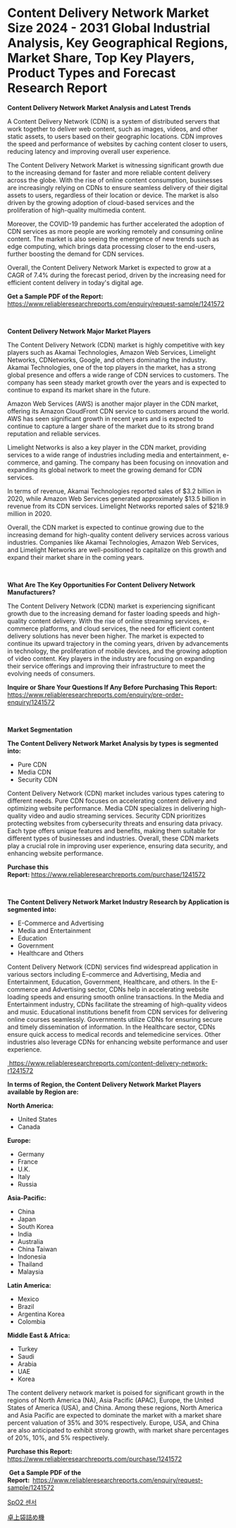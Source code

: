 <p><h1>Content Delivery Network Market Size 2024 - 2031 Global Industrial Analysis, Key Geographical Regions, Market Share, Top Key Players, Product Types and Forecast Research Report</h1></p><p><strong>Content Delivery Network Market Analysis and Latest Trends</strong></p>
<p><p>A Content Delivery Network (CDN) is a system of distributed servers that work together to deliver web content, such as images, videos, and other static assets, to users based on their geographic locations. CDN improves the speed and performance of websites by caching content closer to users, reducing latency and improving overall user experience.</p><p>The Content Delivery Network Market is witnessing significant growth due to the increasing demand for faster and more reliable content delivery across the globe. With the rise of online content consumption, businesses are increasingly relying on CDNs to ensure seamless delivery of their digital assets to users, regardless of their location or device. The market is also driven by the growing adoption of cloud-based services and the proliferation of high-quality multimedia content.</p><p>Moreover, the COVID-19 pandemic has further accelerated the adoption of CDN services as more people are working remotely and consuming online content. The market is also seeing the emergence of new trends such as edge computing, which brings data processing closer to the end-users, further boosting the demand for CDN services.</p><p>Overall, the Content Delivery Network Market is expected to grow at a CAGR of 7.4% during the forecast period, driven by the increasing need for efficient content delivery in today's digital age.</p></p>
<p><strong>Get a Sample PDF of the Report:&nbsp;</strong> <a href="https://www.reliableresearchreports.com/enquiry/request-sample/1241572">https://www.reliableresearchreports.com/enquiry/request-sample/1241572</a></p>
<p>&nbsp;</p>
<p><strong>Content Delivery Network Major Market Players</strong></p>
<p><p>The Content Delivery Network (CDN) market is highly competitive with key players such as Akamai Technologies, Amazon Web Services, Limelight Networks, CDNetworks, Google, and others dominating the industry. Akamai Technologies, one of the top players in the market, has a strong global presence and offers a wide range of CDN services to customers. The company has seen steady market growth over the years and is expected to continue to expand its market share in the future.</p><p>Amazon Web Services (AWS) is another major player in the CDN market, offering its Amazon CloudFront CDN service to customers around the world. AWS has seen significant growth in recent years and is expected to continue to capture a larger share of the market due to its strong brand reputation and reliable services.</p><p>Limelight Networks is also a key player in the CDN market, providing services to a wide range of industries including media and entertainment, e-commerce, and gaming. The company has been focusing on innovation and expanding its global network to meet the growing demand for CDN services.</p><p>In terms of revenue, Akamai Technologies reported sales of $3.2 billion in 2020, while Amazon Web Services generated approximately $13.5 billion in revenue from its CDN services. Limelight Networks reported sales of $218.9 million in 2020.</p><p>Overall, the CDN market is expected to continue growing due to the increasing demand for high-quality content delivery services across various industries. Companies like Akamai Technologies, Amazon Web Services, and Limelight Networks are well-positioned to capitalize on this growth and expand their market share in the coming years.</p></p>
<p>&nbsp;</p>
<p><strong>What Are The Key Opportunities For Content Delivery Network Manufacturers?</strong></p>
<p><p>The Content Delivery Network (CDN) market is experiencing significant growth due to the increasing demand for faster loading speeds and high-quality content delivery. With the rise of online streaming services, e-commerce platforms, and cloud services, the need for efficient content delivery solutions has never been higher. The market is expected to continue its upward trajectory in the coming years, driven by advancements in technology, the proliferation of mobile devices, and the growing adoption of video content. Key players in the industry are focusing on expanding their service offerings and improving their infrastructure to meet the evolving needs of consumers.</p></p>
<p><strong>Inquire or Share Your Questions If Any Before Purchasing This Report:</strong> <a href="https://www.reliableresearchreports.com/enquiry/pre-order-enquiry/1241572">https://www.reliableresearchreports.com/enquiry/pre-order-enquiry/1241572</a></p>
<p>&nbsp;</p>
<p><strong>Market Segmentation</strong></p>
<p><strong>The Content Delivery Network Market Analysis by types is segmented into:</strong></p>
<p><ul><li>Pure CDN</li><li>Media CDN</li><li>Security CDN</li></ul></p>
<p><p>Content Delivery Network (CDN) market includes various types catering to different needs. Pure CDN focuses on accelerating content delivery and optimizing website performance. Media CDN specializes in delivering high-quality video and audio streaming services. Security CDN prioritizes protecting websites from cybersecurity threats and ensuring data privacy. Each type offers unique features and benefits, making them suitable for different types of businesses and industries. Overall, these CDN markets play a crucial role in improving user experience, ensuring data security, and enhancing website performance.</p></p>
<p><strong>Purchase this Report:&nbsp;</strong><a href="https://www.reliableresearchreports.com/purchase/1241572">https://www.reliableresearchreports.com/purchase/1241572</a></p>
<p>&nbsp;</p>
<p><strong>The Content Delivery Network Market Industry Research by Application is segmented into:</strong></p>
<p><ul><li>E-Commerce and Advertising</li><li>Media and Entertainment</li><li>Education</li><li>Government</li><li>Healthcare and Others</li></ul></p>
<p><p>Content Delivery Network (CDN) services find widespread application in various sectors including E-commerce and Advertising, Media and Entertainment, Education, Government, Healthcare, and others. In the E-commerce and Advertising sector, CDNs help in accelerating website loading speeds and ensuring smooth online transactions. In the Media and Entertainment industry, CDNs facilitate the streaming of high-quality videos and music. Educational institutions benefit from CDN services for delivering online courses seamlessly. Governments utilize CDNs for ensuring secure and timely dissemination of information. In the Healthcare sector, CDNs ensure quick access to medical records and telemedicine services. Other industries also leverage CDNs for enhancing website performance and user experience.</p></p>
<p><a href="https://www.reliableresearchreports.com/content-delivery-network-r1241572">&nbsp;https://www.reliableresearchreports.com/content-delivery-network-r1241572</a></p>
<p><strong>In terms of Region, the Content Delivery Network Market Players available by Region are:</strong></p>
<p>
    <p> <strong> North America: </strong>
        <ul>
            <li>United States</li>
            <li>Canada</li>
        </ul>
        </p> 
    <p> <strong> Europe: </strong>
        <ul>
            <li>Germany</li>
            <li>France</li>
            <li>U.K.</li>
            <li>Italy</li>
            <li>Russia</li>
        </ul>
        </p> 
    <p> <strong> Asia-Pacific: </strong>
        <ul>
            <li>China</li>
            <li>Japan</li>
            <li>South Korea</li>
            <li>India</li>
            <li>Australia</li>
            <li>China Taiwan</li>
            <li>Indonesia</li>
            <li>Thailand</li>
            <li>Malaysia</li>
        </ul>
        </p> 
    <p> <strong> Latin America: </strong>
        <ul>
            <li>Mexico</li>
            <li>Brazil</li>
            <li>Argentina Korea</li>
            <li>Colombia</li>
        </ul>
        </p> 
    <p> <strong> Middle East & Africa: </strong>
        <ul>
            <li>Turkey</li>
            <li>Saudi</li>
            <li>Arabia</li>
            <li>UAE</li>
            <li>Korea</li>
        </ul>
    </p>
    </p>
<p><p>The content delivery network market is poised for significant growth in the regions of North America (NA), Asia Pacific (APAC), Europe, the United States of America (USA), and China. Among these regions, North America and Asia Pacific are expected to dominate the market with a market share percent valuation of 35% and 30% respectively. Europe, USA, and China are also anticipated to exhibit strong growth, with market share percentages of 20%, 10%, and 5% respectively.</p></p>
<p><strong>Purchase this Report: </strong><a href="https://www.reliableresearchreports.com/purchase/1241572">https://www.reliableresearchreports.com/purchase/1241572</a></p>
<p>&nbsp;<strong>Get a Sample PDF of the Report:&nbsp;&nbsp;</strong><a href="https://www.reliableresearchreports.com/enquiry/request-sample/1241572">https://www.reliableresearchreports.com/enquiry/request-sample/1241572</a></p>
<p><strong></strong></p>
<p><p><a href="https://medium.com/@londonacobson5656/spo2-%EC%84%BC%EC%84%9C-%EC%8B%9C%EC%9E%A5-%EB%8F%99%ED%96%A5-%EB%B0%8F-%EC%8B%9C%EC%9E%A5-%EB%B6%84%EC%84%9D%EC%9D%80-2024%EB%85%84%EB%B6%80%ED%84%B0-2031%EB%85%84%EA%B9%8C%EC%A7%80-%EC%98%88%EC%B8%A1%EB%90%98%EC%97%88%EC%8A%B5%EB%8B%88%EB%8B%A4-2ce746601fcf">SpO2 센서</a></p><p><a href="https://medium.com/@austinjames1907/%E3%83%86%E3%83%BC%E3%83%96%E3%83%AB%E3%83%88%E3%83%83%E3%83%97%E3%83%99%E3%83%83%E3%82%B0%E3%83%9E%E3%82%B7%E3%83%B3%E5%B8%82%E5%A0%B4-2031%E5%B9%B4%E3%81%BE%E3%81%A7%E3%81%AE%E6%88%90%E5%8A%9F%E3%81%97%E3%81%9F%E3%83%93%E3%82%B8%E3%83%8D%E3%82%B9%E6%88%A6%E7%95%A5%E3%81%AE%E9%8D%B5%E3%82%92%E4%BA%88%E6%B8%AC-7950a6542d11">卓上袋詰め機</a></p></p>